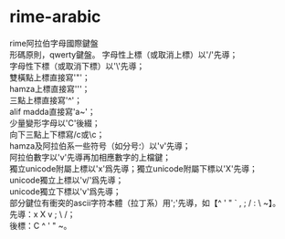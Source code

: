 # rime-arabic
rime阿拉伯字母國際鍵盤  
形碼原則，qwerty鍵盤。 
字母性上標（或取消上標）以'/'先導；  
字母性下標（或取消下標）以'\\'先導；  
雙橫點上標直接寫'"'；  
hamza上標直接寫'\''；  
三點上標直接寫'^'；  
alif madda直接寫'a~'；  
少量變形字母以'C'後綴；  
向下三點上下標寫/c或\c；  
hamza及阿拉伯系一些符号（如分号؛）以'v'先導；  
阿拉伯數字以'v'先導再加相應數字的上檔鍵；  
獨立unicode附屬上標以'x'爲先導；獨立unicode附屬下標以'X'先導；  
unicode獨立上標以'v/'爲先導；  
unicode獨立下標以'v\'爲先導；  
部分鍵位有衝突的ascii字符本體（拉丁系）用';'先導，如【^ ' " ` , ; / : \ ~】。  
先導：x X v ; \ /；  
後標：C ^ ' " ~。  
